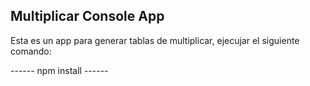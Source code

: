 ## Multiplicar Console App

Esta es un app para generar tablas de multiplicar, ejecujar el siguiente comando: 

------ npm install ------
